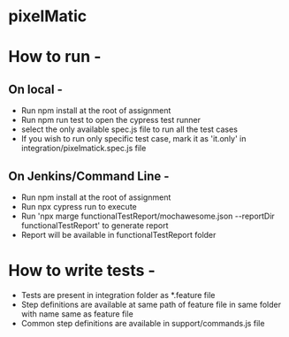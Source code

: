 # pixelMatic

# How to run -

## On local -

- Run npm install at the root of assignment
- Run npm run test to open the cypress test runner
- select the only available spec.js file to run all the test cases
- If you wish to run only specific test case, mark it as 'it.only' in integration/pixelmatick.spec.js file

## On Jenkins/Command Line -

- Run npm install at the root of assignment
- Run npx cypress run to execute
- Run 'npx marge functionalTestReport/mochawesome.json --reportDir functionalTestReport' to generate report
- Report will be available in functionalTestReport folder

# How to write tests -

- Tests are present in integration folder as *.feature file
- Step definitions are available at same path of feature file in same folder with name same as feature file
- Common step definitions are available in support/commands.js file
